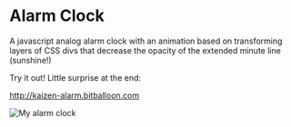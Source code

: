# Alarm Clock

A javascript analog alarm clock with an animation based on transforming layers of CSS divs that decrease the opacity of the extended minute line (sunshine!)

Try it out! Little surprise at the end:

http://kaizen-alarm.bitballoon.com

![My alarm clock](https://github.com/kaizenagility/Alarm-Clock/blob/master/Screen%20Shot%202017-11-16%20at%207.03.32%20PM.png")
